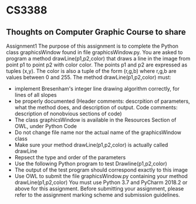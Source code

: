 # CS3388
Thoughts on Computer Graphic Course to share
---------------------------------------------------------------------------
Assignment1
The purpose of this assignment is to complete the Python class graphicsWindow found in file graphicsWindow.py. You are asked to program a method drawLine(p1,p2,color) that draws a line in the image from point p1 to point p2 with color color. The points p1 and p2 are expressed as tuples (x,y). The color is also a tuple of the form (r,g,b) where r,g,b are values between 0 and 255. The method drawLine(p1,p2,color) must: 
  * implement Bresenham's integer line drawing algorithm correctly, for lines of all slopes
  * be properly documented (Header comments: descrpition of parameters, what the method does, and description of output.
    Code comments: description of nonobvious sections of code)
  * The class graphicsWindow is available in the Resources Section of OWL, under Python Code 
  * Do not change file name nor the actual name of the graphicsWindow class 
  * Make sure your method drawLine(p1,p2,color) is actually called drawLine 
  * Repsect the type and order of the parameters 
  * Use the following Python program to test Drawline(p1,p2,color) 
  * The output of the test program should correspond exactly to this image
  * Use OWL to submit the file graphicsWindow.py containing your method drawLine(p1,p2,color) 
You must use Python 3.7 and PyCharm 2018.2 or above for this assignment. Before submitting your assignment, please refer to the assignment marking scheme and submission guidelines.
